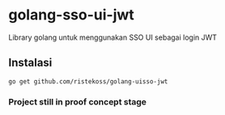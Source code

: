 # golang-sso-ui-jwt

Library golang untuk menggunakan SSO UI sebagai login JWT

## Instalasi

`go get github.com/ristekoss/golang-uisso-jwt`

### Project still in proof concept stage
